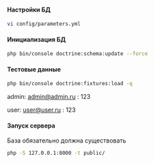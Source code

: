 #### Настройки БД

```bash
vi config/parameters.yml
```

#### Инициализация БД

```bash
php bin/console doctrine:schema:update --force
```

#### Тестовые данные

```bash
php bin/console doctrine:fixtures:load -q
```
admin: admin@admin.ru : 123

user:  user@user.ru : 123

#### Запуск сервера

База обязательно должна существовать

```bash
php -S 127.0.0.1:8000 -t public/
```
